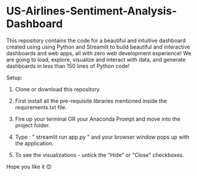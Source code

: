 # US-Airlines-Sentiment-Analysis-Dashboard

This repository contains the code for a beautiful and intuitive dashboard created using using Python and Streamlit to build beautiful and interactive dashboards and web apps, all with zero web development experience! We are going to load, explore, visualize and interact with data, and generate dashboards in less than 150 lines of Python code! 

Setup:

1. Clone or download this repository.

1. First install all the pre-requisite libraries mentioned inside the requirements.txt file.

2. Fire up your terminal OR your Anaconda Prompt and move into the project folder.

3. Type : " streamlit run app.py " and your browser window pops up with the application.

4. To see the visualizations - untick the "Hide" or "Close" checkboxes.

Hope you like it 😊
